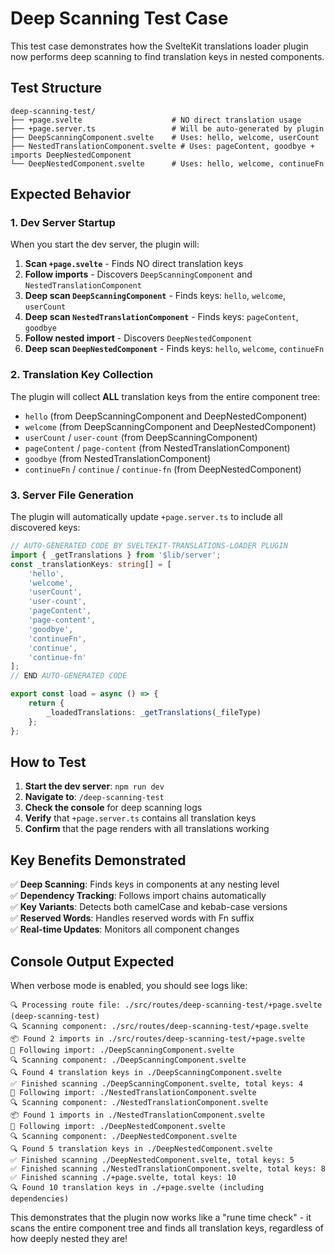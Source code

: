 # Deep Scanning Test Case

This test case demonstrates how the SvelteKit translations loader plugin now performs deep scanning to find translation keys in nested components.

## Test Structure

```
deep-scanning-test/
├── +page.svelte                    # NO direct translation usage
├── +page.server.ts                 # Will be auto-generated by plugin
├── DeepScanningComponent.svelte    # Uses: hello, welcome, userCount
├── NestedTranslationComponent.svelte # Uses: pageContent, goodbye + imports DeepNestedComponent
└── DeepNestedComponent.svelte      # Uses: hello, welcome, continueFn
```

## Expected Behavior

### 1. Dev Server Startup

When you start the dev server, the plugin will:

1. **Scan `+page.svelte`** - Finds NO direct translation keys
2. **Follow imports** - Discovers `DeepScanningComponent` and `NestedTranslationComponent`
3. **Deep scan `DeepScanningComponent`** - Finds keys: `hello`, `welcome`, `userCount`
4. **Deep scan `NestedTranslationComponent`** - Finds keys: `pageContent`, `goodbye`
5. **Follow nested import** - Discovers `DeepNestedComponent`
6. **Deep scan `DeepNestedComponent`** - Finds keys: `hello`, `welcome`, `continueFn`

### 2. Translation Key Collection

The plugin will collect **ALL** translation keys from the entire component tree:

- `hello` (from DeepScanningComponent and DeepNestedComponent)
- `welcome` (from DeepScanningComponent and DeepNestedComponent)
- `userCount` / `user-count` (from DeepScanningComponent)
- `pageContent` / `page-content` (from NestedTranslationComponent)
- `goodbye` (from NestedTranslationComponent)
- `continueFn` / `continue` / `continue-fn` (from DeepNestedComponent)

### 3. Server File Generation

The plugin will automatically update `+page.server.ts` to include all discovered keys:

```typescript
// AUTO-GENERATED CODE BY SVELTEKIT-TRANSLATIONS-LOADER PLUGIN
import { _getTranslations } from '$lib/server';
const _translationKeys: string[] = [
	'hello',
	'welcome',
	'userCount',
	'user-count',
	'pageContent',
	'page-content',
	'goodbye',
	'continueFn',
	'continue',
	'continue-fn'
];
// END AUTO-GENERATED CODE

export const load = async () => {
	return {
		_loadedTranslations: _getTranslations(_fileType)
	};
};
```

## How to Test

1. **Start the dev server**: `npm run dev`
2. **Navigate to**: `/deep-scanning-test`
3. **Check the console** for deep scanning logs
4. **Verify** that `+page.server.ts` contains all translation keys
5. **Confirm** that the page renders with all translations working

## Key Benefits Demonstrated

✅ **Deep Scanning**: Finds keys in components at any nesting level  
✅ **Dependency Tracking**: Follows import chains automatically  
✅ **Key Variants**: Detects both camelCase and kebab-case versions  
✅ **Reserved Words**: Handles reserved words with Fn suffix  
✅ **Real-time Updates**: Monitors all component changes

## Console Output Expected

When verbose mode is enabled, you should see logs like:

```
🔍 Processing route file: ./src/routes/deep-scanning-test/+page.svelte (deep-scanning-test)
🔍 Scanning component: ./src/routes/deep-scanning-test/+page.svelte
📦 Found 2 imports in ./src/routes/deep-scanning-test/+page.svelte
🔗 Following import: ./DeepScanningComponent.svelte
🔍 Scanning component: ./DeepScanningComponent.svelte
🔍 Found 4 translation keys in ./DeepScanningComponent.svelte
✅ Finished scanning ./DeepScanningComponent.svelte, total keys: 4
🔗 Following import: ./NestedTranslationComponent.svelte
🔍 Scanning component: ./NestedTranslationComponent.svelte
📦 Found 1 imports in ./NestedTranslationComponent.svelte
🔗 Following import: ./DeepNestedComponent.svelte
🔍 Scanning component: ./DeepNestedComponent.svelte
🔍 Found 5 translation keys in ./DeepNestedComponent.svelte
✅ Finished scanning ./DeepNestedComponent.svelte, total keys: 5
✅ Finished scanning ./NestedTranslationComponent.svelte, total keys: 8
✅ Finished scanning ./+page.svelte, total keys: 10
🔍 Found 10 translation keys in ./+page.svelte (including dependencies)
```

This demonstrates that the plugin now works like a "rune time check" - it scans the entire component tree and finds all translation keys, regardless of how deeply nested they are!
